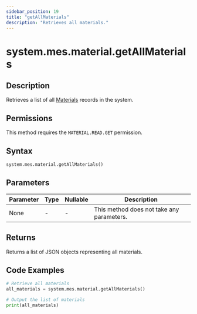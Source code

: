 ```yaml
---
sidebar_position: 19
title: "getAllMaterials"
description: "Retrieves all materials."
---
```


# system.mes.material.getAllMaterials

## Description

Retrieves a list of all [Materials](../../data-model/material-model/material) records in the system.


## Permissions

This method requires the `MATERIAL.READ.GET` permission.

## Syntax

```python
system.mes.material.getAllMaterials()
```

## Parameters

| Parameter | Type | Nullable | Description                               |
|-----------|------|----------|-------------------------------------------|
| None      | -    | -        | This method does not take any parameters. |

## Returns

Returns a list of JSON objects representing all materials.

## Code Examples

```python
# Retrieve all materials
all_materials = system.mes.material.getAllMaterials()

# Output the list of materials
print(all_materials)
```
